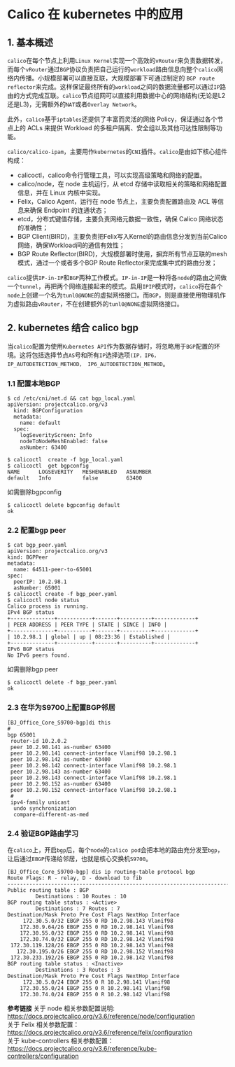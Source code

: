 # Calico 在 kubernetes 中的应用

## 1. 基本概述

`calico`在每个节点上利用`Linux Kernel`实现一个高效的`vRouter`来负责数据转发，而每个`vRouter`通过`BGP`协议负责把自己运行的`workload`路由信息向整个`calico`网络内传播。小规模部署可以直接互联，大规模部署下可通过制定的 `BGP route reflector`来完成。这样保证最终所有的`workload`之间的数据流量都可以通过`IP`路由的方式完成互联。`calico`节点组网可以直接利用数据中心的网络结构(无论是L2还是L3)，无需额外的`NAT`或者`Overlay Network`。

此外，`calico`基于`iptables`还提供了丰富而灵活的网络 Policy，保证通过各个节点上的 ACLs 来提供 Workload 的多租户隔离、安全组以及其他可达性限制等功能。

`calico/calico-ipam`，主要用作`kubernetes`的`CNI`插件。`calico`是由如下核心组件构成：

* calicoctl，calico命令行管理工具，可以实现高级策略和网络的配置。
* calico/node，在 node 主机运行，从 etcd 存储中读取相关的策略和网络配置信息，并在 Linux 内核中实现。
* Felix，Calico Agent，运行在 node 节点上，主要负责配置路由及 ACL 等信息来确保 Endpoint 的连通状态；
* etcd，分布式键值存储，主要负责网络元数据一致性，确保 Calico 网络状态的准确性；
* BGP Client(BIRD)，主要负责把Felix写入Kernel的路由信息分发到当前Calico网络，确保Workload间的通信有效性；
* BGP Route Reflector(BIRD)，大规模部署时使用，摒弃所有节点互联的mesh模式，通过一个或者多个BGP Route Reflector来完成集中式的路由分发；

`calico`提供`IP-in-IP`和`BGP`两种工作模式。`IP-in-IP`是一种将各`node`的路由之间做一个`tunnel`，再把两个网络连接起来的模式。启用`IPIP`模式时，`calico`将在各个`node`上创建一个名为`tunl0@NONE`的虚拟网络接口。而`BGP`，则是直接使用物理机作为虚拟路由`vRouter`，不在创建额外的`tunl0@NONE`虚拟网络接口。

## 2. kubernetes 结合 calico bgp

当`calico`配置为使用`Kubernetes API`作为数据存储时，将忽略用于`BGP`配置的环境。这将包括选择节点`AS`号和所有`IP`选择选项`(IP，IP6，IP_AUTODETECTION_METHOD， IP6_AUTODETECTION_METHOD`。

### 1.1 配置本地BGP

```shell
$ cd /etc/cni/net.d && cat bgp_local.yaml
apiVersion: projectcalico.org/v3
  kind: BGPConfiguration
  metadata:
    name: default
  spec:
    logSeverityScreen: Info
    nodeToNodeMeshEnabled: false
    asNumber: 63400

$ calicoctl  create ‐f bgp_local.yaml
$ calicoctl  get bgpconfig
NAME      LOGSEVERITY   MESHENABLED   ASNUMBER
default   Info          false         63400
```

如需删除bgpconfig

```shell
$ calicoctl delete bgpconfig default
ok
```

### 2.2 配置bgp peer

```shell
$ cat bgp_peer.yaml
apiVersion: projectcalico.org/v3
kind: BGPPeer
metadata:
  name: 64511‐peer‐to‐65001
spec:
  peerIP: 10.2.98.1
  asNumber: 65001
$ calicoctl create ‐f bgp_peer.yaml
$ calicoctl node status
Calico process is running.
IPv4 BGP status
+‐‐‐‐‐‐‐‐‐‐‐‐‐‐+‐‐‐‐‐‐‐‐‐‐‐+‐‐‐‐‐‐‐+‐‐‐‐‐‐‐‐‐‐+‐‐‐‐‐‐‐‐‐‐‐‐‐+
| PEER ADDRESS | PEER TYPE | STATE | SINCE | INFO |
+‐‐‐‐‐‐‐‐‐‐‐‐‐‐+‐‐‐‐‐‐‐‐‐‐‐+‐‐‐‐‐‐‐+‐‐‐‐‐‐‐‐‐‐+‐‐‐‐‐‐‐‐‐‐‐‐‐+
| 10.2.98.1 | global | up | 08:23:36 | Established |
+‐‐‐‐‐‐‐‐‐‐‐‐‐‐+‐‐‐‐‐‐‐‐‐‐‐+‐‐‐‐‐‐‐+‐‐‐‐‐‐‐‐‐‐+‐‐‐‐‐‐‐‐‐‐‐‐‐+
IPv6 BGP status
No IPv6 peers found.
```

如需删除bgp peer

```shell
$ calicoctl delete ‐f bgp_peer.yaml
ok
```

### 2.3 在华为S9700上配置BGP邻居

```shell
[BJ_Office_Core_S9700‐bgp]di this
#
bgp 65001
 router‐id 10.2.0.2
 peer 10.2.98.141 as‐number 63400
 peer 10.2.98.141 connect‐interface Vlanif98 10.2.98.1
 peer 10.2.98.142 as‐number 63400
 peer 10.2.98.142 connect‐interface Vlanif98 10.2.98.1
 peer 10.2.98.143 as‐number 63400
 peer 10.2.98.143 connect‐interface Vlanif98 10.2.98.1
 peer 10.2.98.152 as‐number 63400
 peer 10.2.98.152 connect‐interface Vlanif98 10.2.98.1
 #
 ipv4‐family unicast
  undo synchronization
  compare‐different‐as‐med
```

### 2.4 验证BGP路由学习

在`calico`上，开启`bgp`后，每个`node`的`calico pod`会把本地的路由充分发至`bgp`，让后通过`EBGP`传递给邻居，也就是核心交换机`S9700`。

```shell
[BJ_Office_Core_S9700‐bgp] dis ip routing‐table protocol bgp
Route Flags: R ‐ relay, D ‐ download to fib
‐‐‐‐‐‐‐‐‐‐‐‐‐‐‐‐‐‐‐‐‐‐‐‐‐‐‐‐‐‐‐‐‐‐‐‐‐‐‐‐‐‐‐‐‐‐‐‐‐‐‐‐‐‐‐‐‐‐‐‐‐‐‐‐‐‐‐‐‐‐‐‐‐‐‐‐‐‐
Public routing table : BGP
         Destinations : 10 Routes : 10
BGP routing table status : <Active>
         Destinations : 7 Routes : 7
Destination/Mask Proto Pre Cost Flags NextHop Interface
     172.30.5.0/32 EBGP 255 0 RD 10.2.98.143 Vlanif98
    172.30.9.64/26 EBGP 255 0 RD 10.2.98.141 Vlanif98
    172.30.55.0/32 EBGP 255 0 RD 10.2.98.141 Vlanif98
    172.30.74.0/32 EBGP 255 0 RD 10.2.98.142 Vlanif98
 172.30.119.128/26 EBGP 255 0 RD 10.2.98.143 Vlanif98
   172.30.195.0/26 EBGP 255 0 RD 10.2.98.152 Vlanif98
 172.30.233.192/26 EBGP 255 0 RD 10.2.98.142 Vlanif98
BGP routing table status : <Inactive>
         Destinations : 3 Routes : 3
Destination/Mask Proto Pre Cost Flags NextHop Interface
     172.30.5.0/24 EBGP 255 0 R 10.2.98.141 Vlanif98
    172.30.55.0/24 EBGP 255 0 R 10.2.98.141 Vlanif98
    172.30.74.0/24 EBGP 255 0 R 10.2.98.142 Vlanif98
```

**参考链接**
关于 node 相关参数配置说明: https://docs.projectcalico.org/v3.6/reference/node/configuration  
关于 Felix 相关参数配置：https://docs.projectcalico.org/v3.6/reference/felix/configuration  
关于 kube-controllers 相关参数配置：https://docs.projectcalico.org/v3.6/reference/kube-controllers/configuration

